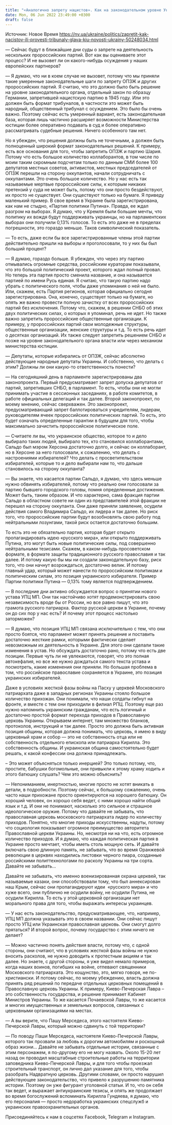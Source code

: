 ```yaml
---
title: "«Аналогично запрету нацистов». Как на законодательном уровне Украина должна запретить пророссийские силы — интервью с главой КИУ"
date: Mon, 06 Jun 2022 23:49:00 +0300
draft: false
---
```

Источник: Новое Время https://nv.ua/ukraine/politics/zapretit-kak-nacistov-ili-provesti-tribunaly-glava-kiu-novosti-ukrainy-50248034.html


— Сейчас будут в ближайшие дни суды о запрете на деятельность нескольких пророссийских партий. Вот как вы оцениваете этот процесс? И не вызовет ли он какого-нибудь осуждения у наших европейских партнеров?

— Я думаю, что ни в коем случае не вызовет, потому что мы приняли такие умеренные законодательные шаги по запрету ОПЗЖ и других пророссийских партий. Я считаю, что это должно было быть решение на уровне законодательного органа, отдельный закон по образцу Германии, запретившей нацистскую партию в 1945 году. Или это должен быть формат трибуналов, в частности это может быть народный, общественный трибунал с осуждением. Это было бы очень важно. Поэтому сейчас есть умеренный вариант, есть законодательная база, которая лишь частично расширяет возможности Министерства юстиции более оперативно подавать в суд и более оперативно рассматривать судебные решения. Ничего особенного там нет.

Но я убежден, что решения должны быть не точечными, а должен быть полноценный широкий формат законодательных решений. К примеру, есть все основания для того, чтобы запретить ОПЗЖ и партию Шария. Потому что есть большое количество коллаборантов, в том числе по моим таким скромным подсчетам только по данным СМИ более 100 депутатов местных советов, активистов, местных председателей от ОПЗЖ перешли на сторону оккупантов, начали сотрудничать с оккупантами. Это очень большое количество. Но у нас есть так называемые мертвые пророссийские силы, к которым никаких претензий у суда не может быть, потому что они просто бездействуют, их просто не существует. Они существуют только на бумаге. Я приведу маленький пример. В свое время в Украине была зарегистрирована, как нам не стыдно, «Партия политики Путина». Правда, ее ждал разгром на выборах. Я думаю, что у Кремля были большие мечты, что политику их вождя будут поддерживать украинцы, но на парламентских выборах они получили 0,13% голосов. То есть это даже не в пределах погрешности, это гораздо меньше. Таков символический показатель.

— То есть, даже если бы все зарегистрированные члены этой партии действительно пришли на выборы и проголосовали, то у них бы был больший процент?

— Я думаю, гораздо больше. Я убежден, что через эту партию отмывались огромные средства, российским кураторам показывали, что это большой политический проект, которого ждал полный провал. Но теперь эта партия просто сменила название, и она называется партией по имени Русь единая. Я считаю, что такую партию надо убрать с политического поля, чтобы даже упоминания о ней не было. Или, скажем, есть Партия регионов, которая официально сегодня зарегистрирована. Она, конечно, существует только на бумаге, но опять же важно провести полную зачистку от всех пророссийских партий без исключения. Потому что, скажем, в решении СНБО об этих двух политических силах, о которых я упоминал, речь не идет. Но также важно запретить пророссийские общественные организации. К примеру, у пророссийских партий свои молодежные структуры, общественные организации, женские структуры и т.д. То есть речь идет о десятках организаций. Их также следует запретить решением СНБО и позже на уровне законодательного органа власти или через механизм министерства юстиции.

— Депутаты, которые избирались от ОПЗЖ, сейчас абсолютно действующие народные депутаты Украины. И собственно, что делать с этим? Должны ли они какую-то ответственность понести?

— На сегодняшний день в парламенте зарегистрированы два законопроекта. Первый предусматривает запрет допуска депутатов от партий, запретивших СНБО, в парламент. То есть, чтобы они не могли принимать участие в сессионных заседаниях, в работе комитетов, в работе официальных делегаций и так далее. Второй законопроект, по моему мнению, сейчас сверхважен. Это законопроект, предусматривающий запрет баллотироваться учредителям, лидерам, руководителям ячеек пророссийских политических партий. То есть, это будет означать определенные гарантии в будущем для того, чтобы максимально зачистить пророссийское политическое поле.

— Считаете ли вы, что украинское общество, которое то и дело выбирало таких людей, выбирало тех, кто становился коллаборантами, Сальдо был мэром Херсона достаточно долго, и сейчас он коллаборант, но в Херсоне за него голосовали, к сожалению, что делать с настроениями избирателей? Что делать с просветительством избирателей, которые то и дело выбирали нам то, что дальше становилось на сторону оккупанта?

— Вы знаете, что касается партии Сальдо, я думаю, что здесь меньше нужно обвинять избирателей, потому что реально они голосовали за партию бывшего городского головы, помня определенные достижения. Может быть, таким образом. И что характерно, сама фракция партии Сальдо в областном совете ни один из представителей этой фракции не перешел на сторону оккупанта. Они даже приняли заявление, осудили действия самого Владимира Сальдо, их лидера и так далее. Но риск того, что пророссийские партии будут возобновлять свою работу под нейтральными лозунгами, такой риск остается достаточно большим.

То есть это не обязательно партия, которая будет открыто пропагандировать идею «русского мира», или открыто поддерживать Путина, это могут быть новые политические силы, под совершенно нейтральными тезисами. Скажем, в каком-нибудь просоветском формате, в формате защиты традиционного русского православия и так далее. И потому какую бы мы ни создали законодательную базу, риск того, что они начнут возрождаться, достаточно велик. И потому главный удар, который может нанести по пророссийским политикам и политическим силам, это позиция украинского избирателя. Пример Партии политики Путина — 0,13% тому является подтверждением.

— В последние дни активно обсуждается вопрос о принятии нового устава УПЦ МП. Они так настойчиво хотят продемонстрировать свою независимость вроде бы от России, но все равно пишут, что это грамота русского патриарха. Фактор русской церкви в Украине, почему он до сих пор у нас есть? И почему этот процесс настолько заторможен?

— Я думаю, что позиция УПЦ МП связана исключительно с тем, что они просто боятся, что парламент может принять решение и поставить достаточно жесткие рамки, которыми фактически сделает невозможным их деятельность в Украине. Для этого они сделали такие изменения в устав. Но обсуждать достаточно рано, потому что есть две позиции. Первые чуть ли не увлекаются, говорят, что это полная автокефалия, но все же нужно дождаться самого текста устава и посмотреть, какие изменения они приняли. Но большая проблема в том, что российское православие сохраняется в Украине, это позиция украинских избирателей.

Даже в условиях жесткой фазы войны на Пасху у церквей Московского патриархата даже в западных регионах Украины стояло большое количество прихожан. Они понимали, что наши солдаты гибнут на фронте, и вместе с тем они приходили в филиал РПЦ. Поэтому еще раз нужно напомнить украинским гражданам, что есть логичный и достаточно простой формат перехода приходов в Православную церковь Украины. Открываем интернет, там множество бланков, протоколов, инструкций и так далее. Просто это должна быть активная позиция общины, которая должна понимать, что церковь, я имею в виду церковный храм и собор — это не собственность отца или не собственность отдельного епископа или патриарха Кирилла. Это собственность общины. И украинская община самостоятельно будет решать, к какой конфессии она должна принадлежать.

– Это может объясняться только инерцией? Это только потому, что, простите, бабушки богомольные, они привыкли к этому храму ходить и этого батюшку слушать? Чем это можно объяснить?

— Непониманием, инертностью, многие просто не хотят вникать в детали, в подробности. Поэтому сейчас, к большому сожалению, очень часто наши прихожане просто ориентируются на хорошего батюшку. Он хороший человек, он хорошо себя ведет, с ними хорошо найти общий язык и т.д. И они не понимают, насколько это сильное и страшное идеологическое оружие. Потому что давайте не забывать, что православная церковь московского патриархата лидер по количеству приходов. Понятно, что многие приходы искусственны, надуты, потому что социология показывает огромное преимущество авторитета Православной церкви Украины. Но, несмотря ни на что, есть огромное количество приходов. И я думаю, что каждая политическая партия в Украине просто мечтает, чтобы иметь столь мощную сеть. И давайте включать свою длинную память, не забывать, что во время Оранжевой революции в церквях находились листовки черного пиара, созданные российскими политтехнологами по расколу Украины на три сорта. Давайте не забывать…

Давайте не забывать, что именно военизированная охрана церквей, так называемые казаки, они способствовали тому, что был аннексирован наш Крым, сейчас они пропагандируют идеи  «русского мира» и что хуже всего, они публично не осудили войну, не осудили Путина, не осудили Кирилла. То есть у этой церковной организации нет морального права для того, чтобы выражать интересы украинцев.

— У нас есть законодательство, предусматривающее, что, например, УПЦ МП должна указывать это в своем названии. Они сейчас пишут просто УПЦ или Украинская православная церковь. Они смогут долго прятаться? И второй вопрос, почему государство с этим ничего не делает?

— Можно частично понять действия власти, потому что, с одной стороны, они считают, что в условиях жесткой фазы войны не нужно вносить расколов, не нужно доводить к протестным акциям и так далее. Но знаете, с другой стороны, я уже видел немало примеров, когда наших воинов, погибших на войне, отпевают священники Московского патриархата. Это кощунство, это, мягко говоря, не по-христиански. И потому сейчас, по моему убеждению, власть должна принять ряд решений по передаче отдельных церковных помещений в Православную церковь Украины. К примеру, Киево-Печерская Лавра – это собственность государства, и решение принимает Кабинет Министров Украины. То же касается Почаевской Лавры, то же касается и многих имущественных и земельных вопросов, связанных с церковными организациями на местах.

— А вы верите, что Пашу Мерседеса, этого настоятеля Киево-Печерской Лавры, который можно сдвинуть с той территории?

— По поводу Паши Мерседеса, настоятеля Киево-Печерской Лавры, которого так прозвали за любовь к дорогим автомобилям и роскошный образ жизни… Давайте не забывать отдельные истории, связанные с этим персонажем, я по-другому его не могу назвать. Около 15-20 лет назад он проводил масштабные строительные работы на территории заповедника Киево-Печерской Лавры, и для того чтобы проезжал строительный транспорт, он лично дал указание для того, чтобы разобрать Надвратную церковь. Другими словами, он просто нарушил действующее законодательство, что привело к разрушению памятника истории. Поэтому он уже фигурант уголовной статьи. И то, что он себя так ведет, и выражает антиукраинские тезисы, и опять же продолжает во время богослужений вспоминать Кирилла Гундяева, я думаю, что его персоналия — просто недоработка украинских спецслужб и украинских правоохранительных органов.

Присоединяйтесь к нам в соцсетях Facebook, Telegram и Instagram.
